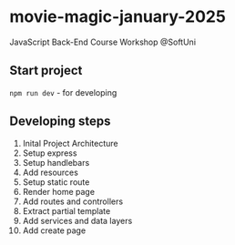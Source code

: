 # movie-magic-january-2025
JavaScript Back-End Course Workshop @SoftUni

## Start project
`npm run dev` - for developing

## Developing steps
1. Inital Project Architecture
2. Setup express
3. Setup handlebars
4. Add resources
5. Setup static route
6. Render home page
7. Add routes and controllers
8. Extract partial template
9. Add services and data layers
10. Add create page